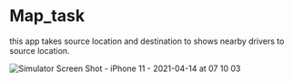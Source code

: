 # Map_task
this app takes source location and destination to shows nearby drivers to source location.

![Simulator Screen Shot - iPhone 11 - 2021-04-14 at 07 10 03](https://user-images.githubusercontent.com/69890404/114658914-e8ff5b80-9cf2-11eb-8ead-f137028e5637.png)
